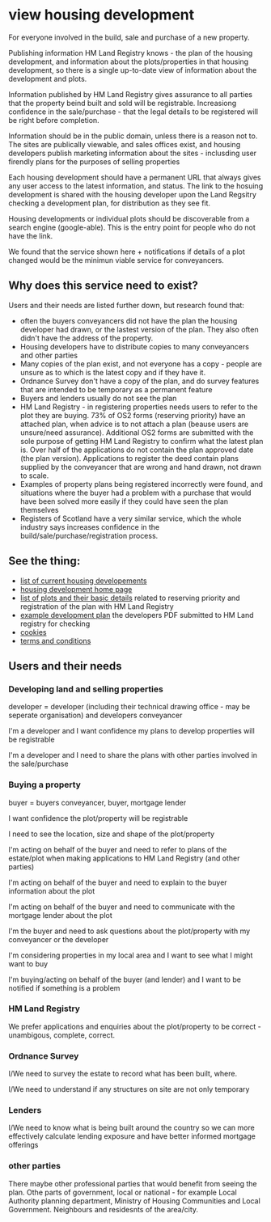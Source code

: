 # view housing development

For everyone involved in the build, sale and purchase of a new property.

Publishing information HM Land Registry knows - the plan of the housing development, and information about the plots/properties in that housing development, so there is a single up-to-date view of information about the development and plots.

Information published by HM Land Registry gives assurance to all parties that the property beind built and sold will be registrable.  Increasiong confidence in the sale/purchase - that the legal details to be registered will be right before completion.

Information should be in the public domain, unless there is a reason not to.  The sites are publically viewable, and sales offices exist, and housing developers publish marketing information about the sites - inclusding user firendly plans for the purposes of selling properties

Each housing development should have a permanent URL that always gives any user access to the latest information, and status.  The link to the hosuing development is shared with the housing developer upon the Land Regsitry checking a development plan, for distribution as they see fit.

Housing developments or individual plots should be discoverable from a search engine (google-able).  This is the entry point for people who do not have the link.

We found that the service shown here + notifications if details of a plot changed would be the minimun viable service for conveyancers.


## Why does this service need to exist?

Users and their needs are listed further down, but research found that:

- often the buyers conveyancers did not have the plan the housing developer had drawn, or the lastest version of the plan.  They also often didn't have the address of the property.
- Housing developers have to distribute copies to many conveyancers and other parties
- Many copies of the plan exist, and not everyone has a copy - people are unsure as to which is the latest copy and if they have it.
- Ordnance Survey don't have a copy of the plan, and do survey features that are intended to be temporary as a permanent feature
- Buyers and lenders usually do not see the plan
- HM Land Registry - in registering properties needs users to refer to the plot they are buying.  73% of OS2 forms (reserving priority) have an attached plan, when advice is to not attach a plan (beause users are unsure/need assurance).  Additional OS2 forms are submitted with the sole purpose of getting HM Land Registry to confirm what the latest plan is.  Over half of the applications do not contain the plan approved date (the plan version).  Applications to register the deed contain plans supplied by the conveyancer that are wrong and hand drawn, not drawn to scale.
- Examples of property plans being registered incorrectly were found, and situations where the buyer had a problem with a purchase that would have been solved more easily if they could have seen the plan themselves
- Registers of Scotland have a very similar service, which the whole industry says increases confidence in the build/sale/purchase/registration process.

## See the thing:

- [list of current housing developements](/images/)
- [housing development home page]()
- [list of plots and their basic details]() related to reserving priority and registration of the plan with HM Land Registry
- [example development plan]() the developers PDF submitted to HM Land registry for checking
- [cookies](/images/cookies.png)
- [terms and conditions]()


## Users and their needs

### Developing land and selling properties

developer = developer (including their technical drawing office - may be seperate organisation) and developers conveyancer

I'm a developer and I want confidence my plans to develop properties will be registrable

I'm a developer and I need to share the plans with other parties involved in the sale/purchase


### Buying a property

buyer = buyers conveyancer, buyer, mortgage lender

I want confidence the plot/property will be registrable

I need to see the location, size and shape of the plot/property

I'm acting on behalf of the buyer and need to refer to plans of the estate/plot when making applications to HM Land Registry (and other parties)

I'm acting on behalf of the buyer and need to explain to the buyer information about the plot

I'm acting on behalf of the buyer and need to communicate with the mortgage lender about the plot

I'm the buyer and need to ask questions about the plot/property with my conveyancer or the developer

I'm considering properties in my local area and I want to see what I might want to buy

I'm buying/acting on behalf of the buyer (and lender) and I want to be notified if something is a problem


### HM Land Registry

We prefer applications and enquiries about the plot/property to be correct - unambigous, complete, correct.


### Ordnance Survey

I/We need to survey the estate to record what has been built, where.

I/We need to understand if any structures on site are not only temporary


### Lenders

I/We need to know what is being built around the country so we can more effectively calculate lending exposure and have better informed mortgage offerings

### other parties

There maybe other professional parties that would benefit from seeing the plan.  Othe parts of government, local or national - for example Local Authority planning department, Ministry of Housing Communities and Local Government.
Neighbours and residesnts of the area/city.
